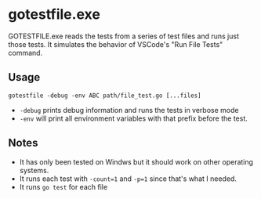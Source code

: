 # gotestfile.exe

GOTESTFILE.exe reads the tests from a series of test files and runs just those tests.  It simulates the behavior of VSCode's "Run File Tests" command.

## Usage
`gotestfile -debug -env ABC path/file_test.go [...files]`

* `-debug` prints debug information and runs the tests in verbose mode
* `-env` will print all environment variables with that prefix before the test.

## Notes

* It has only been tested on Windws but it should work on other operating systems.
* It runs each test with `-count=1` and `-p=1` since that's what I needed.
* It runs `go test` for each file




